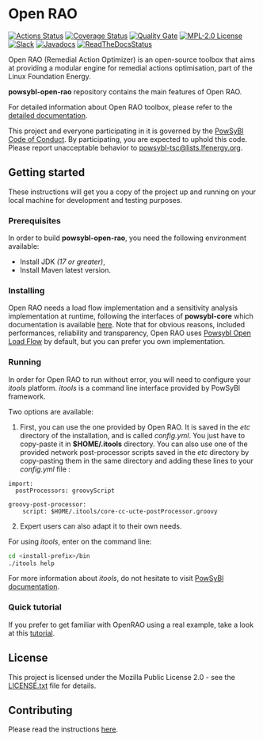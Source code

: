 # Open RAO
[![Actions Status](https://github.com/powsybl/powsybl-core/workflows/CI/badge.svg)](https://github.com/powsybl/powsybl-open-rao/actions)
[![Coverage Status](https://sonarcloud.io/api/project_badges/measure?project=com.powsybl%3Aopen-rao&metric=coverage)](https://sonarcloud.io/component_measures?id=com.powsybl%3Aopen-rao&metric=coverage)
[![Quality Gate](https://sonarcloud.io/api/project_badges/measure?project=com.powsybl%3Aopen-rao&metric=alert_status)](https://sonarcloud.io/dashboard?id=com.powsybl%3Aopen-rao)
[![MPL-2.0 License](https://img.shields.io/badge/license-MPL_2.0-blue.svg)](https://www.mozilla.org/en-US/MPL/2.0/)
[![Slack](https://img.shields.io/badge/slack-powsybl-blueviolet.svg?logo=slack)](https://join.slack.com/t/powsybl/shared_invite/zt-rzvbuzjk-nxi0boim1RKPS5PjieI0rA)
[![Javadocs](https://www.javadoc.io/badge/com.powsybl/powsybl-open-rao.svg?color=blue)](https://www.javadoc.io/doc/com.powsybl/powsybl-open-rao)
[![ReadTheDocsStatus](https://readthedocs.org/projects/powsybl-openrao/badge/?version=stable)](https://powsybl.readthedocs.io/projects/openrao/en/stable/?badge=stable)

Open RAO (Remedial Action Optimizer) is an open-source toolbox that aims at providing a modular engine for remedial actions optimisation, part of the Linux Foundation Energy.

**powsybl-open-rao** repository contains the main features of Open RAO.

For detailed information about Open RAO toolbox, please refer to the [detailed documentation](https://powsybl.readthedocs.io/projects/openrao/en/stable/index.html).

This project and everyone participating in it is governed by the [PowSyBl Code of Conduct](https://github.com/powsybl/.github/blob/main/CODE_OF_CONDUCT.md).
By participating, you are expected to uphold this code. Please report unacceptable behavior to [powsybl-tsc@lists.lfenergy.org](mailto:powsybl-tsc@lists.lfenergy.org).

## Getting started

These instructions will get you a copy of the project up and running on your local machine
for development and testing purposes.

### Prerequisites

In order to build **powsybl-open-rao**, you need the following environment available:
  - Install JDK *(17 or greater)*,
  - Install Maven latest version.

### Installing

Open RAO needs a load flow implementation and a sensitivity analysis implementation at runtime, following the interfaces of **powsybl-core** which documentation is available [here](https://powsybl.readthedocs.io/projects/powsybl-core). Note that for obvious reasons, included performances, reliability and transparency, Open RAO uses [Powsybl Open Load Flow](https://github.com/powsybl/powsybl-open-loadflow) by default, but you can prefer you own implementation.

### Running

In order for Open RAO to run without error, you will need to configure your *itools* platform. *itools* is a command line interface
provided by PowSyBl framework. 

Two options are available:
1.  First, you can use the one provided by Open RAO. It is saved in the *etc* directory of the installation, and is called *config.yml*.
You just have to copy-paste it in **$HOME/.itools** directory. You can also use one of the provided network post-processor scripts 
saved in the *etc* directory by copy-pasting them in the same directory and adding these lines to your *config.yml* file :

```$yml
import:
  postProcessors: groovyScript

groovy-post-processor:
    script: $HOME/.itools/core-cc-ucte-postProcessor.groovy

``` 

2.  Expert users can also adapt it to their own needs.

For using *itools*, enter on the command line:
 
```bash
cd <install-prefix>/bin
./itools help
```

For more information about *itools*, do not hesitate to visit [PowSyBl documentation](https://www.powsybl.org/docs/).

### Quick tutorial
If you prefer to get familiar with OpenRAO using a real example, take a look at this [tutorial](https://powsybl.readthedocs.io/projects/openrao/en/stable/tutorial.html).

## License

This project is licensed under the Mozilla Public License 2.0 - see the [LICENSE.txt](https://github.com/powsybl/powsybl-open-rao/blob/main/LICENSE.txt) file for details.
 
## Contributing

Please read the instructions [here](CONTRIBUTING.md).